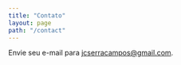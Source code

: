 ```yaml
---
title: "Contato"
layout: page
path: "/contact"
---
```


Envie seu e-mail para jcserracampos@gmail.com.